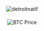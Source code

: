 <div id="container" align="center" style="padding-bottom: 200px;">
  <a>
<!--     <img src="thonk.svg" width="720" height="480" style="border: none; padding-bottom: 200px;" /> -->
  </a>

  <div>
    <img align="center" src="https://github-readme-streak-stats.herokuapp.com/?user=detroitnatif&" alt="detroitnatif" />
  </div>

  <!-- BTC Price Badge Updated in workflows every 30 minutes -->
  <div style="margin-top: 20px;">
    <img src="https://img.shields.io/badge/BTC-$68548-orange?style=flat" alt="BTC Price" />
  </div>
</div>




